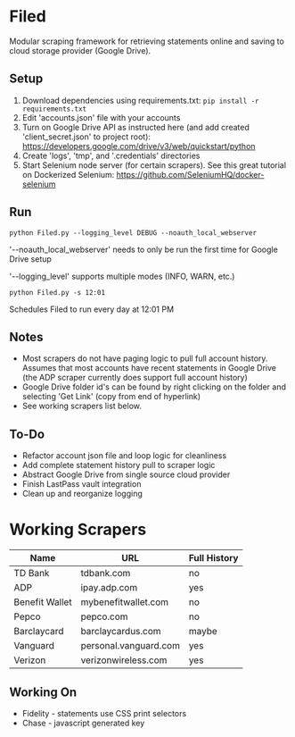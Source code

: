 Filed
=====

Modular scraping framework for retrieving statements online and saving to cloud storage provider (Google Drive).

## Setup

1. Download dependencies using requirements.txt: ``pip install -r requirements.txt`` 
2. Edit 'accounts.json' file with your accounts
3. Turn on Google Drive API as instructed here (and add created 'client_secret.json' to project root):
   https://developers.google.com/drive/v3/web/quickstart/python
4. Create 'logs', 'tmp', and '.credentials' directories
5. Start Selenium node server (for certain scrapers). See this great tutorial on Dockerized Selenium: https://github.com/SeleniumHQ/docker-selenium

## Run

```
python Filed.py --logging_level DEBUG --noauth_local_webserver
```

'--noauth_local_webserver' needs to only be run the first time for Google Drive setup

'--logging_level' supports multiple modes (INFO, WARN, etc.)

```
python Filed.py -s 12:01
```
Schedules Filed to run every day at 12:01 PM

## Notes

* Most scrapers do not have paging logic to pull full account history. Assumes that most accounts have recent statements in Google Drive (the ADP scraper currently does support full account history)
* Google Drive folder id's can be found by right clicking on the folder and selecting 'Get Link' (copy from end of hyperlink)
* See working scrapers list below. 

## To-Do

* Refactor account json file and loop logic for cleanliness
* Add complete statement history pull to scraper logic
* Abstract Google Drive from single source cloud provider 
* Finish LastPass vault integration
* Clean up and reorganize logging

# Working Scrapers
| Name | URL | Full History |
| ---- | --- | ------------ |
| TD Bank | tdbank.com | no |
| ADP | ipay.adp.com | yes |
| Benefit Wallet | mybenefitwallet.com | no |
| Pepco | pepco.com | no |
| Barclaycard | barclaycardus.com | maybe |
| Vanguard | personal.vanguard.com | yes |
| Verizon | verizonwireless.com | yes |

## Working On
* Fidelity - statements use CSS print selectors
* Chase    - javascript generated key
